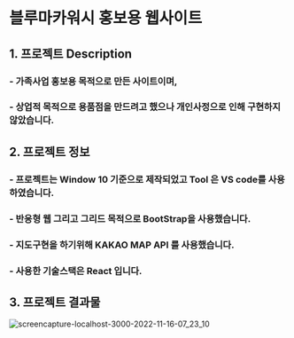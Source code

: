 # 블루마카워시 홍보용 웹사이트

## 1. 프로젝트 Description

### - 가족사업 홍보용 목적으로 만든 사이트이며,
### - 상업적 목적으로 용품점을 만드려고 했으나 개인사정으로 인해 구현하지 않았습니다. 

 

## 2. 프로젝트 정보

### - 프로젝트는 Window 10 기준으로 제작되었고 Tool 은 VS code를 사용하였습니다. 
### - 반응형 웹 그리고 그리드 목적으로 BootStrap을 사용했습니다.
### - 지도구현을 하기위해 KAKAO MAP API 를 사용했습니다.
### - 사용한 기술스택은 React 입니다.

 

## 3. 프로젝트 결과물

![screencapture-localhost-3000-2022-11-16-07_23_10](https://user-images.githubusercontent.com/105827577/202037625-0cfa4e44-3e51-4c18-9d6b-2e6d8e3a5d6c.png)


